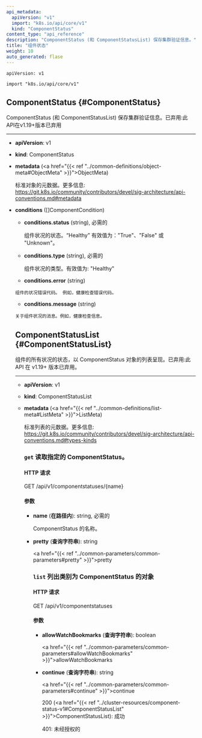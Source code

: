 ```yaml
---
api_metadata:
  apiVersion: "v1"
  import: "k8s.io/api/core/v1"
  kind: "ComponentStatus"
content_type: "api_reference"
description: "ComponentStatus (和 ComponentStatusList) 保存集群验证信息。"
title: "组件状态"
weight: 10
auto_generated: flase
---
```


<!--
The file is auto-generated from the Go source code of the component using a generic
[generator](https://github.com/kubernetes-sigs/reference-docs/). To learn how
to generate the reference documentation, please read
[Contributing to the reference documentation](/docs/contribute/generate-ref-docs/).
To update the reference content, please follow the 
[Contributing upstream](/docs/contribute/generate-ref-docs/contribute-upstream/)
guide. You can file document formatting bugs against the
[reference-docs](https://github.com/kubernetes-sigs/reference-docs/) project.
-->

`apiVersion: v1`

`import "k8s.io/api/core/v1"`


## ComponentStatus {#ComponentStatus}

<!--
ComponentStatus (and ComponentStatusList) holds the cluster validation info. Deprecated: This API is deprecated in v1.19+
-->
ComponentStatus (和 ComponentStatusList) 保存集群验证信息。已弃用:此API在v1.19+版本已弃用
<hr>

- **apiVersion**: v1


- **kind**: ComponentStatus


- **metadata** (<a href="{{< ref "../common-definitions/object-meta#ObjectMeta" >}}">ObjectMeta</a>)
  <!--
  Standard object's metadata. More info: https://git.k8s.io/community/contributors/devel/sig-architecture/api-conventions.md#metadata
  -->
  标准对象的元数据。更多信息: https://git.k8s.io/community/contributors/devel/sig-architecture/api-conventions.md#metadata
- **conditions** ([]ComponentCondition)
  <!--  
  *Patch strategy: merge on key `type`*

  List of component conditions observed

 <a name="ComponentCondition"></a>
  *Information about the condition of a component.*
  -->
  **补丁策略：基于 `type` 健合并**
 
  观察到的组件状况列表

 <a name="ComponentCondition"></a>
  **有关组件状况的信息。**
  <!--
  - **conditions.status** (string), required

    Status of the condition for a component. Valid values for "Healthy": "True", "False", or "Unknown".
  -->
  - **conditions.status** (string), 必需的
    
    组件状况的状态。“Healthy” 有效值为："True"、"False" 或 "Unknown"。
  <!--
  - **conditions.type** (string), required

    Type of condition for a component. Valid value: "Healthy"
  -->
  - **conditions.type** (string), 必需的

    组件状况的类型。有效值为: "Healthy"
  - **conditions.error** (string)
  <!--
    Condition error code for a component. For example, a health check error code.
  -->

    组件的状况错误代码。 例如，健康检查错误代码。

  - **conditions.message** (string)
  <!--
    Message about the condition for a component. For example, information about a health check.
  -->
    关于组件状况的消息。例如，健康检查信息。

## ComponentStatusList {#ComponentStatusList}
  <!--
Status of all the conditions for the component as a list of ComponentStatus objects. Deprecated: This API is deprecated in v1.19+
  -->
组件的所有状况的状态，以 ComponentStatus 对象的列表呈现。已弃用:此 API 在 v1.19+ 版本已弃用。
<hr>

- **apiVersion**: v1

- **kind**: ComponentStatusList

- **metadata** (<a href="{{< ref "../common-definitions/list-meta#ListMeta" >}}">ListMeta</a>)
  <!--
  Standard list metadata. More info: https://git.k8s.io/community/contributors/devel/sig-architecture/api-conventions.md#types-kinds
  -->
  标准列表的元数据。更多信息: https://git.k8s.io/community/contributors/devel/sig-architecture/api-conventions.md#types-kinds
  <!--
- **items** ([]<a href="{{< ref "../cluster-resources/component-status-v1#ComponentStatus" >}}">ComponentStatus</a>), required

  List of ComponentStatus objects.
  -->
- **items** ([]<a href="{{< ref "../cluster-resources/component-status-v1#ComponentStatus" >}}">ComponentStatus</a>), 必需的

  ComponentStatus 对象列表。

## Operations {#Operations}

  <!--
### `get` read the specified ComponentStatus

#### HTTP Request

GET /api/v1/componentstatuses/{name}

#### Parameters
  -->
### `get` 读取指定的 ComponentStatus。

#### HTTP 请求

GET /api/v1/componentstatuses/{name}

#### 参数

  <!--
- **name** (*in path*): string, required

  name of the ComponentStatus


- **pretty** (*in query*): string

  <a href="{{< ref "../common-parameters/common-parameters#pretty" >}}">pretty</a>

  -->

- **name** (**在路径内**): string, 必需的

  ComponentStatus 的名称。


- **pretty** (**查询字符串**): string

  <a href="{{< ref "../common-parameters/common-parameters#pretty" >}}">pretty</a>

  <!--
#### Response


200 (<a href="{{< ref "../cluster-resources/component-status-v1#ComponentStatus" >}}">ComponentStatus</a>): OK

401: Unauthorized
  -->
#### 响应


200 (<a href="{{< ref "../cluster-resources/component-status-v1#ComponentStatus" >}}">ComponentStatus</a>): 成功

401: 未经授权的
  <!--
### `list` list objects of kind ComponentStatus

#### HTTP Request

GET /api/v1/componentstatuses
  -->
### `list` 列出类别为 ComponentStatus 的对象

#### HTTP 请求	

GET /api/v1/componentstatuses
  <!--
#### Parameters

  -->
#### 参数
  <!--
- **allowWatchBookmarks** (*in query*): boolean

  <a href="{{< ref "../common-parameters/common-parameters#allowWatchBookmarks" >}}">allowWatchBookmarks</a>


- **continue** (*in query*): string

  <a href="{{< ref "../common-parameters/common-parameters#continue" >}}">continue</a>
  -->
- **allowWatchBookmarks** (**查询字符串**): boolean

  <a href="{{< ref "../common-parameters/common-parameters#allowWatchBookmarks" >}}">allowWatchBookmarks</a>


- **continue** (**查询字符串**): string

  <a href="{{< ref "../common-parameters/common-parameters#continue" >}}">continue</a>

  <!--
- **fieldSelector** (*in query*): string

  <a href="{{< ref "../common-parameters/common-parameters#fieldSelector" >}}">fieldSelector</a>


- **labelSelector** (*in query*): string

  <a href="{{< ref "../common-parameters/common-parameters#labelSelector" >}}">labelSelector</a>

  -->
- **fieldSelector** (**查询字符串**): string

  <a href="{{< ref "../common-parameters/common-parameters#fieldSelector" >}}">fieldSelector</a>


- **labelSelector** (**查询字符串**): string

  <a href="{{< ref "../common-parameters/common-parameters#labelSelector" >}}">labelSelector</a>

  <!--
- **limit** (*in query*): integer

  <a href="{{< ref "../common-parameters/common-parameters#limit" >}}">limit</a>


- **pretty** (*in query*): string

  <a href="{{< ref "../common-parameters/common-parameters#pretty" >}}">pretty</a>

  -->
- **limit** (**查询字符串**): integer

  <a href="{{< ref "../common-parameters/common-parameters#limit" >}}">limit</a>


- **pretty** (**查询字符串**): string

  <a href="{{< ref "../common-parameters/common-parameters#pretty" >}}">pretty</a>

  <!--
- **resourceVersion** (*in query*): string

  <a href="{{< ref "../common-parameters/common-parameters#resourceVersion" >}}">resourceVersion</a>


- **resourceVersionMatch** (*in query*): string

  <a href="{{< ref "../common-parameters/common-parameters#resourceVersionMatch" >}}">resourceVersionMatch</a>

  -->
- **resourceVersion** (**查询字符串**): string

  <a href="{{< ref "../common-parameters/common-parameters#resourceVersion" >}}">resourceVersion</a>


- **resourceVersionMatch** (**查询字符串**): string

  <a href="{{< ref "../common-parameters/common-parameters#resourceVersionMatch" >}}">resourceVersionMatch</a>

  <!--
- **timeoutSeconds** (*in query*): integer

  <a href="{{< ref "../common-parameters/common-parameters#timeoutSeconds" >}}">timeoutSeconds</a>


- **watch** (*in query*): boolean

  <a href="{{< ref "../common-parameters/common-parameters#watch" >}}">watch</a>
  -->

- **timeoutSeconds** (**查询字符串**): integer

  <a href="{{< ref "../common-parameters/common-parameters#timeoutSeconds" >}}">timeoutSeconds</a>


- **watch** (**查询字符串**): boolean

  <a href="{{< ref "../common-parameters/common-parameters#watch" >}}">watch</a>

  <!--
#### Response
  -->
#### 参数
  <!--
200 (<a href="{{< ref "../cluster-resources/component-status-v1#ComponentStatusList" >}}">ComponentStatusList</a>): OK

401: Unauthorized
  -->
200 (<a href="{{< ref "../cluster-resources/component-status-v1#ComponentStatusList" >}}">ComponentStatusList</a>): 成功

401: 未经授权的

